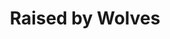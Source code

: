 ---
layout: post
type: tvserie
title: Raised by Wolves
overview: >-
  Dois androides tem como missão de cuidar de crianças em um misterioso planeta.
  Enquanto a colônia dos humanos se divide por questões religiosas, esses
  androides aprendem de uma maneira difícil como lidar e controlar as pessoas.
img_path: https://m.media-amazon.com/images/M/MV5BYWUzMGZjNjgtMzkwYS00MTdhLTlhYzItYTEzMjRjMjkzZmM3XkEyXkFqcGdeQXVyMTE5MzYzMDE5._V1_UX720_.jpg
tmdb_id: 85723
imdb_id: tt9170108
runtime: 60m
release_date: 2020-09-03T00:00:00.000Z
genres:
  - Sci-Fi
  - Fantasy
  - Drama
casts:
  - Travis Fimmel
  - Amanda Collin
  - Abubakar Salim
  - Ethan Hazzard
  - Aasiya Shah
  - Ivy Wong
crews:
  - Aaron Guzikowski
trailer: nAg6RTQEfeM
parental: 16
adult: false
vote_average: 8.2
vote_count: 95
qualitys:
  - 1080p
  - 720p
  - 480p
audios:
  - Dual Áudio
extensions:
  - mkv
  - mp4
seasons:
  - season_number: 1
    name: 1 temporada
    overview: >-
      A 1ª temporada de Raised by Wolves começou a ser exibida em 3 de setembro
      de 2020.
    air_date: 2020-09-03T00:00:00.000Z
    episodes:
      - episode_number: 1
        name: Raised by Wolves
        overview: >-
          After Earth is rendered uninhabitable, Androids Mother and Father
          start a new settlement and family with human embryos on the planet
          Kepler-22b. Twelve years later, only one child, Campion, remains, and
          the arrival of an Ark of surviving humans called the Mithraic presents
          a threat that Mother has no choice but to confront.
        air_date: 2020-09-03T00:00:00.000Z
        vote_average: 9
        vote_count: 1.135
        options:
          - quality: 1080p
            audio: Dual Àudio
            size: 5GB
            server: null
            urls:
              - https://twitter.com/
              - https://google.com/
      - episode_number: 2
        name: Pentagram
        overview: >-
          After a confrontation with Marcus, Mother discovers and takes five
          Mithraic children (Hunter, Tempest, Paul, Holly and Vita) back to her
          settlement. While Mother, Father and Campion, adjust to living with a
          new group of Earth-born children, Marcus struggles to survive alone on
          Kepler-22b.
        air_date: 2020-09-03T00:00:00.000Z
        vote_average: 8
        vote_count: 805
        options:
          - quality: 720p
            audio: Dual Àudio
            size: 3GB
            server: null
            urls:
              - https://facebook.com/
              - https://instagram.com/
---